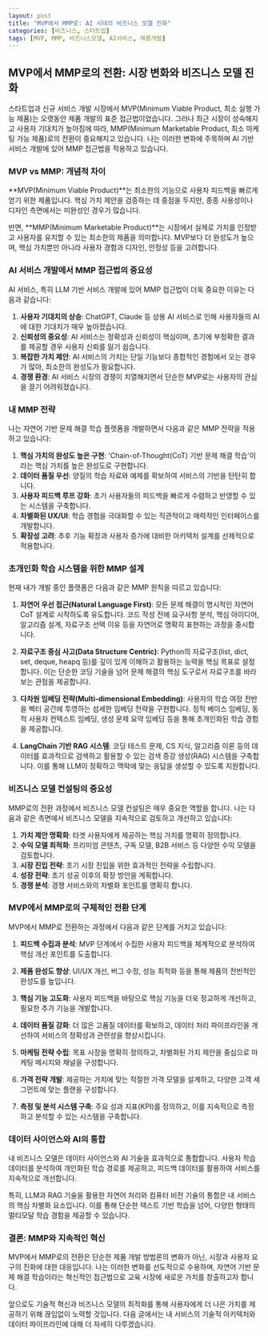 ```yaml
---
layout: post
title: "MVP에서 MMP로: AI 시대의 비즈니스 모델 진화"
categories: [비즈니스, 스타트업]
tags: [MVP, MMP, 비즈니스모델, AI서비스, 제품개발]
---
```


## MVP에서 MMP로의 전환: 시장 변화와 비즈니스 모델 진화

스타트업과 신규 서비스 개발 시장에서 MVP(Minimum Viable Product, 최소 실행 가능 제품)는 오랫동안 제품 개발의 표준 접근법이었습니다. 그러나 최근 시장이 성숙해지고 사용자 기대치가 높아짐에 따라, MMP(Minimum Marketable Product, 최소 마케팅 가능 제품)로의 전환이 중요해지고 있습니다. 나는 이러한 변화에 주목하며 AI 기반 서비스 개발에 있어 MMP 접근법을 적용하고 있습니다.

### MVP vs MMP: 개념적 차이

**MVP(Minimum Viable Product)**는 최소한의 기능으로 사용자 피드백을 빠르게 얻기 위한 제품입니다. 핵심 가치 제안을 검증하는 데 중점을 두지만, 종종 사용성이나 디자인 측면에서는 미완성인 경우가 많습니다.

반면, **MMP(Minimum Marketable Product)**는 시장에서 실제로 가치를 인정받고 사용자를 유치할 수 있는 최소한의 제품을 의미합니다. MVP보다 더 완성도가 높으며, 핵심 가치뿐만 아니라 사용자 경험과 디자인, 안정성 등을 고려합니다.

### AI 서비스 개발에서 MMP 접근법의 중요성

AI 서비스, 특히 LLM 기반 서비스 개발에 있어 MMP 접근법이 더욱 중요한 이유는 다음과 같습니다:

1. **사용자 기대치의 상승**: ChatGPT, Claude 등 상용 AI 서비스로 인해 사용자들의 AI에 대한 기대치가 매우 높아졌습니다.
2. **신뢰성의 중요성**: AI 서비스는 정확성과 신뢰성이 핵심이며, 초기에 부정확한 결과를 제공할 경우 사용자 신뢰를 잃기 쉽습니다.
3. **복잡한 가치 제안**: AI 서비스의 가치는 단일 기능보다 종합적인 경험에서 오는 경우가 많아, 최소한의 완성도가 필요합니다.
4. **경쟁 환경**: AI 서비스 시장의 경쟁이 치열해지면서 단순한 MVP로는 사용자의 관심을 끌기 어려워졌습니다.

### 내 MMP 전략

나는 자연어 기반 문제 해결 학습 플랫폼을 개발하면서 다음과 같은 MMP 전략을 적용하고 있습니다:

1. **핵심 가치의 완성도 높은 구현**: 'Chain-of-Thought(CoT) 기반 문제 해결 학습'이라는 핵심 가치를 높은 완성도로 구현합니다.
2. **데이터 품질 우선**: 양질의 학습 자료와 예제를 확보하여 서비스의 기반을 탄탄히 합니다.
3. **사용자 피드백 루프 강화**: 초기 사용자들의 피드백을 빠르게 수렴하고 반영할 수 있는 시스템을 구축합니다.
4. **차별화된 UX/UI**: 학습 경험을 극대화할 수 있는 직관적이고 매력적인 인터페이스를 개발합니다.
5. **확장성 고려**: 추후 기능 확장과 사용자 증가에 대비한 아키텍처 설계를 선제적으로 적용합니다.

### 초개인화 학습 시스템을 위한 MMP 설계

현재 내가 개발 중인 플랫폼은 다음과 같은 MMP 원칙을 따르고 있습니다:

1. **자연어 우선 접근(Natural Language First)**: 모든 문제 해결이 명시적인 자연어 CoT 설계로 시작하도록 유도합니다. 코드 작성 전에 요구사항 분석, 핵심 아이디어, 알고리즘 설계, 자료구조 선택 이유 등을 자연어로 명확히 표현하는 과정을 중시합니다.

2. **자료구조 중심 사고(Data Structure Centric)**: Python의 자료구조(list, dict, set, deque, heapq 등)를 깊이 있게 이해하고 활용하는 능력을 핵심 목표로 설정합니다. 이는 단순한 코딩 기술을 넘어 문제 해결의 핵심 도구로서 자료구조를 바라보는 관점을 제공합니다.

3. **다차원 임베딩 전략(Multi-dimensional Embedding)**: 사용자의 학습 여정 전반을 벡터 공간에 투영하는 섬세한 임베딩 전략을 구현합니다. 정적 베이스 임베딩, 동적 사용자 컨텍스트 임베딩, 생성 문제 요약 임베딩 등을 통해 초개인화된 학습 경험을 제공합니다.

4. **LangChain 기반 RAG 시스템**: 코딩 테스트 문제, CS 지식, 알고리즘 이론 등의 데이터를 효과적으로 검색하고 활용할 수 있는 검색 증강 생성(RAG) 시스템을 구축합니다. 이를 통해 LLM이 정확하고 맥락에 맞는 응답을 생성할 수 있도록 지원합니다.

### 비즈니스 모델 컨설팅의 중요성

MMP로의 전환 과정에서 비즈니스 모델 컨설팅은 매우 중요한 역할을 합니다. 나는 다음과 같은 측면에서 비즈니스 모델을 지속적으로 검토하고 개선하고 있습니다:

1. **가치 제안 명확화**: 타겟 사용자에게 제공하는 핵심 가치를 명확히 정의합니다.
2. **수익 모델 최적화**: 프리미엄 콘텐츠, 구독 모델, B2B 서비스 등 다양한 수익 모델을 검토합니다.
3. **시장 진입 전략**: 초기 시장 진입을 위한 효과적인 전략을 수립합니다.
4. **성장 전략**: 초기 성공 이후의 확장 방안을 계획합니다.
5. **경쟁 분석**: 경쟁 서비스와의 차별화 포인트를 명확히 합니다.

### MVP에서 MMP로의 구체적인 전환 단계

MVP에서 MMP로 전환하는 과정에서 다음과 같은 단계를 거치고 있습니다:

1. **피드백 수집과 분석**: MVP 단계에서 수집한 사용자 피드백을 체계적으로 분석하여 핵심 개선 포인트를 도출합니다.

2. **제품 완성도 향상**: UI/UX 개선, 버그 수정, 성능 최적화 등을 통해 제품의 전반적인 완성도를 높입니다.

3. **핵심 기능 고도화**: 사용자 피드백을 바탕으로 핵심 기능을 더욱 정교하게 개선하고, 필요한 추가 기능을 개발합니다.

4. **데이터 품질 강화**: 더 많은 고품질 데이터를 확보하고, 데이터 처리 파이프라인을 개선하여 서비스의 정확성과 관련성을 향상시킵니다.

5. **마케팅 전략 수립**: 목표 시장을 명확히 정의하고, 차별화된 가치 제안을 중심으로 마케팅 메시지와 채널을 구성합니다.

6. **가격 전략 개발**: 제공하는 가치에 맞는 적절한 가격 모델을 설계하고, 다양한 고객 세그먼트에 맞는 플랜을 구성합니다.

7. **측정 및 분석 시스템 구축**: 주요 성과 지표(KPI)를 정의하고, 이를 지속적으로 측정하고 분석할 수 있는 시스템을 구축합니다.

### 데이터 사이언스와 AI의 통합

내 비즈니스 모델은 데이터 사이언스와 AI 기술을 효과적으로 통합합니다. 사용자 학습 데이터를 분석하여 개인화된 학습 경로를 제공하고, 피드백 데이터를 활용하여 서비스를 지속적으로 개선합니다.

특히, LLM과 RAG 기술을 활용한 자연어 처리와 컴퓨터 비전 기술의 통합은 내 서비스의 핵심 차별화 요소입니다. 이를 통해 단순한 텍스트 기반 학습을 넘어, 다양한 형태의 멀티모달 학습 경험을 제공할 수 있습니다.

### 결론: MMP와 지속적인 혁신

MVP에서 MMP로의 전환은 단순한 제품 개발 방법론의 변화가 아닌, 시장과 사용자 요구의 진화에 대한 대응입니다. 나는 이러한 변화를 선도적으로 수용하며, 자연어 기반 문제 해결 학습이라는 혁신적인 접근법으로 교육 시장에 새로운 가치를 창출하고자 합니다.

앞으로도 기술적 혁신과 비즈니스 모델의 최적화를 통해 사용자에게 더 나은 가치를 제공하기 위해 끊임없이 노력할 것입니다. 다음 글에서는 내 서비스의 기술적 아키텍처와 데이터 파이프라인에 대해 더 자세히 다루겠습니다.